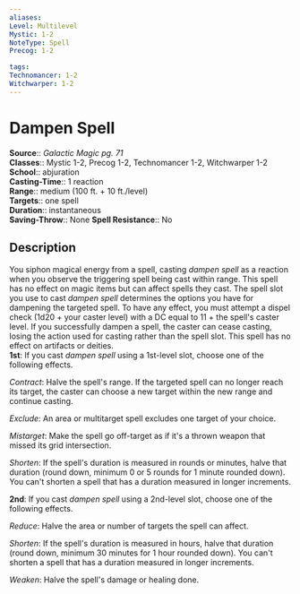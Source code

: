 ```yaml
---
aliases: 
Level: Multilevel
Mystic: 1-2
NoteType: Spell
Precog: 1-2

tags: 
Technomancer: 1-2
Witchwarper: 1-2
---
```


# Dampen Spell

**Source**:: _Galactic Magic pg. 71_  
**Classes**:: Mystic 1-2, Precog 1-2, Technomancer 1-2, Witchwarper 1-2  
**School**:: abjuration  
**Casting-Time**:: 1 reaction  
**Range**:: medium (100 ft. + 10 ft./level)  
**Targets**:: one spell  
**Duration**:: instantaneous  
**Saving-Throw**:: None
**Spell Resistance**:: No

## Description

You siphon magical energy from a spell, casting _dampen spell_ as a reaction when you observe the triggering spell being cast within range. This spell has no effect on magic items but can affect spells they cast. The spell slot you use to cast _dampen spell_ determines the options you have for dampening the targeted spell. To have any effect, you must attempt a dispel check (1d20 + your caster level) with a DC equal to 11 + the spell's caster level. If you successfully dampen a spell, the caster can cease casting, losing the action used for casting rather than the spell slot. This spell has no effect on artifacts or deities.  
**1st**: If you cast _dampen spell_ using a 1st-level slot, choose one of the following effects.

_Contract_: Halve the spell's range. If the targeted spell can no longer reach its target, the caster can choose a new target within the new range and continue casting.

_Exclude_: An area or multitarget spell excludes one target of your choice.

_Mistarget_: Make the spell go off-target as if it's a thrown weapon that missed its grid intersection.

_Shorten_: If the spell's duration is measured in rounds or minutes, halve that duration (round down, minimum 0 or 5 rounds for 1 minute rounded down). You can't shorten a spell that has a duration measured in longer increments.

**2nd**: If you cast _dampen spell_ using a 2nd-level slot, choose one of the following effects.

_Reduce_: Halve the area or number of targets the spell can affect.

_Shorten_: If the spell's duration is measured in hours, halve that duration (round down, minimum 30 minutes for 1 hour rounded down). You can't shorten a spell that has a duration measured in longer increments.

_Weaken_: Halve the spell's damage or healing done.
